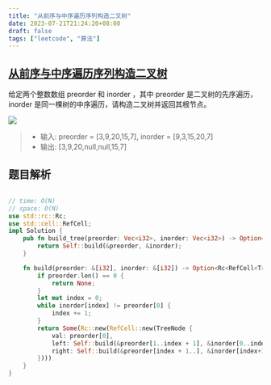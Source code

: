 ```yaml
---
title: "从前序与中序遍历序列构造二叉树"
date: 2023-07-21T21:24:20+08:00
draft: false
tags: ["leetcode", "算法"]
---
```


## [从前序与中序遍历序列构造二叉树](https://leetcode.cn/problems/construct-binary-tree-from-preorder-and-inorder-traversal/)

给定两个整数数组 preorder 和 inorder ，其中 preorder 是二叉树的先序遍历， inorder 是同一棵树的中序遍历，请构造二叉树并返回其根节点。

![](https://assets.leetcode.com/uploads/2021/02/19/tree.jpg)

>- 输入: preorder = [3,9,20,15,7], inorder = [9,3,15,20,7]
>- 输出: [3,9,20,null,null,15,7]

## 题目解析

```rust

// time: O(N)
// space: O(N)
use std::rc::Rc;
use std::cell::RefCell;
impl Solution {
    pub fn build_tree(preorder: Vec<i32>, inorder: Vec<i32>) -> Option<Rc<RefCell<TreeNode>>> {
        return Self::build(&preorder, &inorder);
    }

    fn build(preorder: &[i32], inorder: &[i32]) -> Option<Rc<RefCell<TreeNode>>> {
        if preorder.len() == 0 {
            return None;
        }
        let mut index = 0;
        while inorder[index] != preorder[0] {
            index += 1;
        }
        return Some(Rc::new(RefCell::new(TreeNode {
            val: preorder[0],
            left: Self::build(&preorder[1..index + 1], &inorder[0..index]),
            right: Self::build(&preorder[index + 1..], &inorder[index+1..])
        })))
    }
}
```

